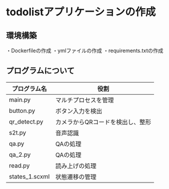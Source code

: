 # todolistアプリケーションの作成

## 環境構築
・Dockerfileの作成
・ymlファイルの作成
・requirements.txtの作成


## プログラムについて
| プログラム名 | 役割 |
---|---
| main.py | マルチプロセスを管理 |
| button.py | ボタン入力を検出 |
| qr_detect.py | カメラからQRコードを検出し、整形 |
| s2t.py | 音声認識 |
| qa.py | QAの処理 |
| qa_2.py | QAの処理 |
| read.py | 読み上げの処理 |
| states_1.scxml | 状態遷移の管理 |
